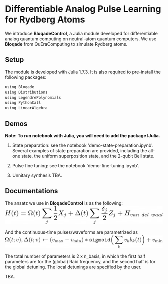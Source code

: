 # Differentiable Analog Pulse Learning for Rydberg Atoms

We introduce **BloqadeControl**, a Julia module developed for differentiable analog quantum computing on neutral-atom quantum computers. We use **Bloqade** from QuEraComputing to simulate Rydberg atoms. 

## Setup
The module is developed with Julia 1.7.3. It is also required to pre-install the following packages:
```bash
using Bloqade
using Distributions
using LegendrePolynomials
using PythonCall
using LinearAlgebra
```

## Demos
**Note: To run notebook with Julia, you will need to add the package IJulia.**

1. State preparation: see the notebook 'demo-state-preparation.ipynb'. Several examples of state preparation are provided, including the all-one state, the uniform superposition state, and the 2-qubit Bell state.

2. Pulse fine tuning: see the notebook 'demo-fine-tuning.ipynb'.

3. Unnitary synthesis
TBA. 


## Documentations
The ansatz we use in **BloqadeControl** is as the following:
![](/docs/ansatz.png)

And the continuous-time pulses/waveforms are parametrized as
![](/docs/parametrization.png)

The total number of parameters is 2 x n_basis, in which the first half parameters are for the (global) Rabi frequency, and the second half is for the global detuning. The local detunings are specified by the user. 

TBA. 

